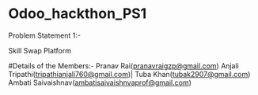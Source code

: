 # Odoo_hackthon_PS1
Problem Statement 1:-

Skill Swap Platform 

#Details of the Members:-
Pranav Rai(pranavraigzp@gmail.com)
Anjali Tripathi(tripathianjali760@gmail.com)|
Tuba Khan(tubak2907@gmail.com)
Ambati Saivaishnav(ambatisaivaishnvaprof@gmail.com)
